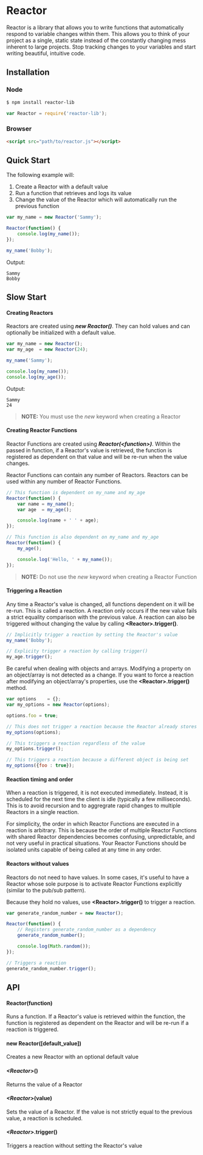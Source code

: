 # Reactor

Reactor is a library that allows you to write functions that automatically respond to variable changes within them. This allows you to think of your project as a single, static state instead of the constantly changing mess inherent to large projects. Stop tracking changes to your variables and start writing beautiful, intuitive code.


## Installation

### Node

```bash
$ npm install reactor-lib
```

```javascript
var Reactor = require('reactor-lib');
```

### Browser

```html
<script src="path/to/reactor.js"></script>
```

## Quick Start

The following example will:

1. Create a Reactor with a default value
2. Run a function that retrieves and logs its value
3. Change the value of the Reactor which will automatically run the previous function

```javascript
var my_name = new Reactor('Sammy');

Reactor(function() {
	console.log(my_name());
});

my_name('Bobby');
```

Output:
```
Sammy
Bobby
```

## Slow Start

#### Creating Reactors

Reactors are created using ***new Reactor()***. They can hold values and can optionally be initialized with a default value.

```javascript
var my_name = new Reactor();
var my_age  = new Reactor(24);

my_name('Sammy');

console.log(my_name());
console.log(my_age());
```

Output:
```
Sammy
24
```

> **NOTE:** You must use the *new* keyword when creating a Reactor


#### Creating Reactor Functions

Reactor Functions are created using ***Reactor(&lt;function&gt;)***. Within the passed in function, if a Reactor's value is retrieved, the function is registered as dependent on that value and will be re-run when the value changes.

Reactor Functions can contain any number of Reactors.
Reactors can be used within any number of Reactor Functions.

```javascript
// This function is dependent on my_name and my_age
Reactor(function() {
	var name = my_name();
	var age  = my_age();

	console.log(name + ' ' + age);
});

// This function is also dependent on my_name and my_age
Reactor(function() {
	my_age();

	console.log('Hello, ' + my_name());
});
```

> **NOTE:** Do not use the *new* keyword when creating a Reactor Function


#### Triggering a Reaction

Any time a Reactor's value is changed, all functions dependent on it will be re-run. This is called a reaction. A reaction only occurs if the new value fails a strict equality comparison with the previous value. A reaction can also be triggered without changing the value by calling **&lt;Reactor&gt;.trigger()**.

```javascript
// Implicitly trigger a reaction by setting the Reactor's value
my_name('Bobby');

// Explicity trigger a reaction by calling trigger()
my_age.trigger();
```

Be careful when dealing with objects and arrays. Modifying a property on an object/array is not detected as a change. If you want to force a reaction after modifying an object/array's properties, use the **&lt;Reactor&gt;.trigger()** method.

```javascript
var options    = {};
var my_options = new Reactor(options);

options.foo = true;

// This does not trigger a reaction because the Reactor already stores a reference to options
my_options(options);

// This triggers a reaction regardless of the value
my_options.trigger();

// This triggers a reaction because a different object is being set
my_options({foo : true});
```


#### Reaction timing and order

When a reaction is triggered, it is not executed immediately. Instead, it is scheduled for the next time the client is idle (typically a few milliseconds). This is to avoid recursion and to aggregrate rapid changes to multiple Reactors in a single reaction.

For simplicity, the order in which Reactor Functions are executed in a reaction is arbitrary. This is because the order of multiple Reactor Functions with shared Reactor dependencies becomes confusing, unpredictable, and not very useful in practical situations. Your Reactor Functions should be isolated units capable of being called at any time in any order.


#### Reactors without values

Reactors do not need to have values. In some cases, it's useful to have a Reactor whose sole purpose is to activate Reactor Functions explicitly (similar to the pub/sub pattern).

Because they hold no values, use **&lt;Reactor&gt;.trigger()** to trigger a reaction.

```javascript
var generate_random_number = new Reactor();

Reactor(function() {
	// Registers generate_random_number as a dependency
	generate_random_number();

	console.log(Math.random());
});

// Triggers a reaction
generate_random_number.trigger();
```

## API

#### Reactor(function)

Runs a function. If a Reactor's value is retrieved within the function, the function is registered as dependent on the Reactor and will be re-run if a reaction is triggered.

#### new Reactor([default_value])

Creates a new Reactor with an optional default value

#### *&lt;Reactor&gt;*()

Returns the value of a Reactor

#### *&lt;Reactor&gt;*(value)

Sets the value of a Reactor. If the value is not strictly equal to the previous value, a reaction is scheduled.

#### *&lt;Reactor&gt;*.trigger()

Triggers a reaction without setting the Reactor's value
